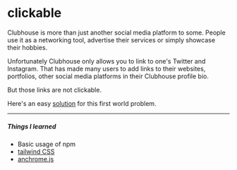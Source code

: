 # clickable

Clubhouse is more than just another social media platform to some. People use it as a networking tool, advertise their services or simply showcase their hobbies.

Unfortunately Clubhouse only allows you to link to one's Twitter and Instagram. That has made many users to add links to their websites, portfolios, other social media platforms in their Clubhouse profile bio.

But those links are not clickable.

Here's an easy [solution](https://isuru-nanayakkara.github.io/clickable/) for this first world problem.

<hr>

##### Things I learned

- Basic usage of npm
- [tailwind CSS](https://tailwindcss.com)
- [anchrome.js](https://alexcorvi.github.io/anchorme.js/)
